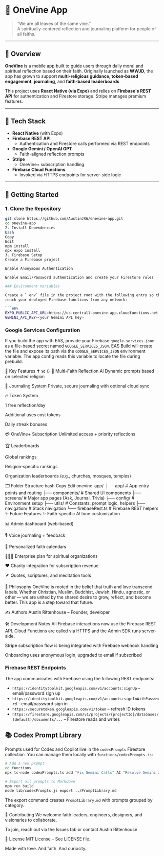 # 🌿 OneVine App

> “We are all leaves of the same vine.”  
> A spiritually-centered reflection and journaling platform for people of all faiths.

---

## 📖 Overview

**OneVine** is a mobile app built to guide users through daily moral and spiritual reflection based on their faith. Originally launched as **WWJD**, the app has grown to support **multi-religious guidance**, **token-based engagement**, **journaling**, and **faith-based leaderboards**.

This project uses **React Native (via Expo)** and relies on **Firebase's REST API** for authentication and Firestore storage. Stripe manages premium features.

---

## 🧰 Tech Stack

- **React Native** (with Expo)
- **Firebase REST API**
  - Authentication and Firestore calls performed via REST endpoints
- **Google Gemini / OpenAI GPT**
  - Faith-aligned reflection prompts
- **Stripe**
  - OneVine+ subscription handling
- **Firebase Cloud Functions**
  - Invoked via HTTPS endpoints for server-side logic

---

## 🚀 Getting Started

### 1. Clone the Repository

```bash
git clone https://github.com/AustinJR6/onevine-app.git
cd onevine-app
2. Install Dependencies
bash
Copy
Edit
npm install
npx expo install
3. Firebase Setup
Create a Firebase project

Enable Anonymous Authentication

Enable Email/Password authentication and create your Firestore rules

### Environment Variables

Create a `.env` file in the project root with the following entry so the app can
reach your deployed Firebase functions from any network:

```env
EXPO_PUBLIC_API_URL=https://us-central1-onevine-app.cloudfunctions.net
GEMINI_API_KEY=<your Gemini API key>
```

### Google Services Configuration

If you build the app with EAS, provide your Firebase `google-services.json` as a
file-based secret named `GOOGLE_SERVICES_JSON`. EAS Build will create the file
and expose its path via the `GOOGLE_SERVICES_JSON` environment variable. The app
config reads this variable to locate the file during prebuild.


📱 Key Features
✝️ 🕉️ ☪️ 🕎 Multi-Faith Reflection AI
Dynamic prompts based on selected religion

📝 Journaling System
Private, secure journaling with optional cloud sync

🔥 Token System

1 free reflection/day

Additional uses cost tokens

Daily streak bonuses

💳 OneVine+ Subscription
Unlimited access + priority reflections

🏆 Leaderboards

Global rankings

Religion-specific rankings

Organization leaderboards (e.g., churches, mosques, temples)

🗂 Folder Structure
bash
Copy
Edit
onevine-app/
├── app/                  # App entry points and routing
├── components/           # Shared UI components
├── screens/              # Major app pages (Ask, Journal, Trivia)
├── config/               # Environment setup
├── utils/                # Constants, prompt logic, helpers
├── navigation/           # Stack navigation
└── firebaseRest.ts       # Firebase REST helpers
✨ Future Features
✨ Faith-specific AI tone customization

📊 Admin dashboard (web-based)

🎙️ Voice journaling + feedback

📅 Personalized faith calendars

🧑‍🤝‍🧑 Enterprise plan for spiritual organizations

❤️ Charity integration for subscription revenue

🪶 Quotes, scriptures, and meditation tools

🧠 Philosophy
OneVine is rooted in the belief that truth and love transcend labels. Whether Christian, Muslim, Buddhist, Jewish, Hindu, agnostic, or other — we are united by the shared desire to grow, reflect, and become better. This app is a step toward that future.

✍️ Authors
Austin Rittenhouse – Founder, developer

🛠 Development Notes
All Firebase interactions now use the Firebase REST API. Cloud Functions are called via HTTPS and the Admin SDK runs server-side.

Stripe subscription flow is being integrated with Firebase webhook handling


Onboarding uses anonymous login, upgraded to email if subscribed

### Firebase REST Endpoints

The app communicates with Firebase using the following REST endpoints:

* `https://identitytoolkit.googleapis.com/v1/accounts:signUp` – email/password sign up
* `https://identitytoolkit.googleapis.com/v1/accounts:signInWithPassword` – email/password sign in
* `https://securetoken.googleapis.com/v1/token` – refresh ID tokens
* `https://firestore.googleapis.com/v1/projects/{projectId}/databases/(default)/documents/...` – Firestore reads and writes

## 📚 Codex Prompt Library

Prompts used for Codex and Copilot live in the `codexPrompts` Firestore collection.
You can manage them locally with `functions/codexPrompts.ts`:

```bash
# Add a new prompt
cd functions
npx ts-node codexPrompts.ts add "Fix Gemini Calls" AI "Resolve Gemini auth" "gemini,ai"

# Export all prompts to Markdown
npm run build
node lib/codexPrompts.js export ../PromptLibrary.md
```

The export command creates `PromptLibrary.md` with prompts grouped by category.

🙏 Contributing
We welcome faith leaders, engineers, designers, and visionaries to collaborate.

To join, reach out via the Issues tab or contact Austin Rittenhouse

📜 License
MIT License – See LICENSE file.

Made with love. And faith. And curiosity.
